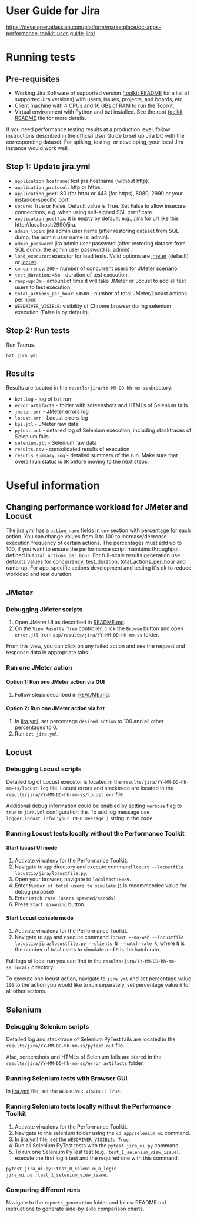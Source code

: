 # User Guide for Jira
https://developer.atlassian.com/platform/marketplace/dc-apps-performance-toolkit-user-guide-jira/

# Running tests
## Pre-requisites
* Working Jira Software of supported version ([toolkit README](../../README.md) for a list of supported Jira versions) with users, issues, projects, and boards, etc.
* Client machine with 4 CPUs and 16 GBs of RAM to run the Toolkit.
* Virtual environment with Python and bzt installed. See the root [toolkit README](../../README.md) file for more details.

If you need performance testing results at a production level, follow instructions described 
in the official User Guide to set up Jira DC with the corresponding dataset.
For spiking, testing, or developing, your local Jira instance would work well.

## Step 1: Update jira.yml
* `application_hostname`: test jira hostname (without http).
* `application_protocol`: http or https.
* `application_port`: 80 (for http) or 443 (for https), 8080, 2990 or your instance-specific port.
* `secure`: True or False. Default value is True. Set False to allow insecure connections, e.g. when using self-signed SSL certificate.
* `application_postfix`: it is empty by default; e.g., /jira for url like this http://localhost:2990/jira.
* `admin_login`: jira admin user name (after restoring dataset from SQL dump, the admin user name is: admin).
* `admin_password`: jira admin user password (after restoring dataset from SQL dump, the admin user password is: admin) .
* `load_executor`: executor for load tests. Valid options are [jmeter](https://jmeter.apache.org/) (default) or [locust](https://locust.io/).
* `concurrency`: `200` - number of concurrent users for JMeter scenario.
* `test_duration`: `45m` - duration of test execution.
* `ramp-up`: `3m` - amount of time it will take JMeter or Locust to add all test users to test execution.
* `total_actions_per_hour`: `54500` - number of total JMeter/Locust actions per hour.
* `WEBDRIVER_VISIBLE`: visibility of Chrome browser during selenium execution (False is by default).

## Step 2: Run tests
Run Taurus.
```
bzt jira.yml
```

## Results
Results are located in the `resutls/jira/YY-MM-DD-hh-mm-ss` directory:
* `bzt.log` - log of bzt run
* `error_artifacts` - folder with screenshots and HTMLs of Selenium fails
* `jmeter.err` - JMeter errors log
* `locust.err` - Locust errors log
* `kpi.jtl` - JMeter raw data
* `pytest.out` - detailed log of Selenium execution, including stacktraces of Selenium fails
* `selenium.jtl` - Selenium raw data
* `results.csv` - consolidated results of execution
* `resutls_summary.log` - detailed summary of the run. Make sure that overall run status is `OK` before moving to the 
next steps.


# Useful information

## Changing performance workload for JMeter and Locust
The [jira.yml](../../app/jira.yml) has a `action_name` fields in `env` section with percentage for each action. You can change values from 0 to 100 to increase/decrease execution frequency of certain actions. 
The percentages must add up to 100, if you want to ensure the performance script maintains 
throughput defined in `total_actions_per_hour`. 
For full-scale results generation use defaults values for concurrency, test_duration, total_actions_per_hour and ramp-up.
For app-specific actions development and testing it's ok to reduce workload and test duration.

## JMeter
### Debugging JMeter scripts
1. Open JMeter UI as described in [README.md](../../app/util/jmeter/README.md).
1. On the `View Results Tree` controller, click the `Browse` button and open `error.jtl` from `app/results/jira/YY-MM-DD-hh-mm-ss` folder.

From this view, you can click on any failed action and see the request and response data in appropriate tabs.

### Run one JMeter action
#### Option 1: Run one JMeter action via GUI
1. Follow steps described in [README.md](../../app/util/jmeter/README.md).

#### Option 2: Run one JMeter action via bzt
1. In [jira.yml](../../app/jira.yml), set percentage `desired_action` to 100 and all other percentages to 0.
1. Run `bzt jira.yml`.

## Locust
### Debugging Locust scripts
Detailed log of Locust executor is located in the `results/jira/YY-MM-DD-hh-mm-ss/locust.log` file. Locust errors and stacktrace are located in the `results/jira/YY-MM-DD-hh-mm-ss/locust.err` file.

Additional debug information could be enabled by setting `verbose` flag to `true` in `jira.yml` configuration file. To add log message use `logger.locust_info('your INFO message')` string in the code.
### Running Locust tests locally without the Performance Toolkit
#### Start locust UI mode
1. Activate virualenv for the Performance Toolkit.
1. Navigate to `app` directory and execute command `locust --locustfile locustio/jira/locustfile.py`. 
1. Open your browser, navigate to `localhost:8089`.  
1. Enter `Number of total users to simulate` (`1` is recommended value for debug purpose)  
1. Enter `Hatch rate (users spawned/secods)` 
1. Press `Start spawning` button.

#### Start Locust console mode
1. Activate virualenv for the Performance Toolkit.
1. Navigate to `app` and execute command `locust --no-web --locustfile locustio/jira/locustfile.py --clients N --hatch-rate R`, where `N` is the number of total users to simulate and `R` is the hatch rate.  

Full logs of local run you can find in the `results/jira/YY-MM-DD-hh-mm-ss_local/` directory.

To execute one locust action, navigate to `jira.yml` and set percentage value `100` to the action you would like to run separately, set percentage value `0` to all other actions.


## Selenium
### Debugging Selenium scripts
Detailed log and stacktrace of Selenium PyTest fails are located in the `results/jira/YY-MM-DD-hh-mm-ss/pytest.out` file. 

Also, screenshots and HTMLs of Selenium fails are stared in the `results/jira/YY-MM-DD-hh-mm-ss/error_artifacts` folder. 

### Running Selenium tests with Browser GUI
In [jira.yml](../../app/jira.yml) file, set the `WEBDRIVER_VISIBLE: True`.


### Running Selenium tests locally without the Performance Toolkit
1. Activate virualenv for the Performance Toolkit.
1. Navigate to the selenium folder using the `cd app/selenium_ui` command. 
1. In [jira.yml](../../app/jira.yml) file, set the `WEBDRIVER_VISIBLE: True`.
1. Run all Selenium PyTest tests with the `pytest jira_ui.py` command.
1. To run one Selenium PyTest test (e.g., `test_1_selenium_view_issue`), execute the first login test and the required one with this command:

`pytest jira_ui.py::test_0_selenium_a_login jira_ui.py::test_1_selenium_view_issue`.


### Comparing different runs
Navigate to the `reports_generation` folder and follow README.md instructions to generate side-by-side comparison charts.
